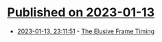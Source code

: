 # [Published on 2023-01-13](index.md)

* [2023-01-13, 23:11:51](https://lobste.rs/s/ogoasq/elusive_frame_timing) - [The Elusive Frame Timing](https://medium.com/@alen.ladavac/the-elusive-frame-timing-168f899aec92)
